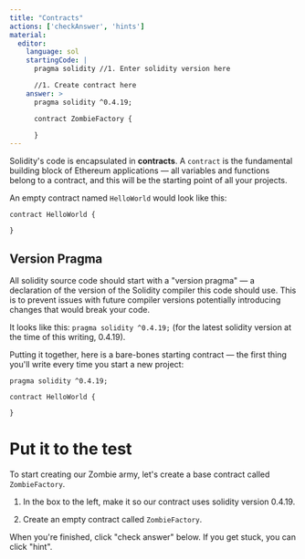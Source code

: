 ```yaml
---
title: "Contracts"
actions: ['checkAnswer', 'hints']
material: 
  editor:
    language: sol
    startingCode: |
      pragma solidity //1. Enter solidity version here

      //1. Create contract here
    answer: >
      pragma solidity ^0.4.19;

      contract ZombieFactory {

      }
---
```


Solidity's code is encapsulated in **contracts**. A `contract` is the fundamental building block of Ethereum applications — all variables and functions belong to a contract, and this will be the starting point of all your projects.

An empty contract named `HelloWorld` would look like this:

```
contract HelloWorld {

}
```

## Version Pragma

All solidity source code should start with a "version pragma" — a declaration of the version of the Solidity compiler this code should use. This is to prevent issues with future compiler versions potentially introducing changes that would break your code.

It looks like this: `pragma solidity ^0.4.19;` (for the latest solidity version at the time of this writing, 0.4.19).

Putting it together, here is a bare-bones starting contract — the first thing you'll write every time you start a new project:

```
pragma solidity ^0.4.19;

contract HelloWorld {

}
```

# Put it to the test

To start creating our Zombie army, let's create a base contract called `ZombieFactory`.

1. In the box to the left, make it so our contract uses solidity version 0.4.19.

2. Create an empty contract called `ZombieFactory`.

When you're finished, click "check answer" below. If you get stuck, you can click "hint".
